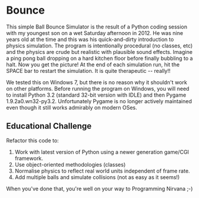 # Bounce

This simple Ball Bounce Simulator is the result of a Python coding session with my youngest son on a wet Saturday afternoon in 2012. He was nine years old at the time and this was his quick-and-dirty introduction to physics simulation. The program is intentionally procedural (no classes, etc) and the physics are crude but realistic with plausible sound effects. Imagine a ping pong ball dropping on a hard kitchen floor before finally bubbling to a halt. Now you get the picture! At the end of each simulation run, hit the SPACE bar to restart the simulation. It is quite therapeutic -- really!!

We tested this on Windows 7, but there is no reason why it shouldn't work on other platforms. Before running the program on Windows, you will need to install Python 3.2 (standard 32-bit version with IDLE) and then Pygame 1.9.2a0.wn32-py3.2. Unfortunately Pygame is no longer actively maintained even though it still works admirably on modern OSes.

## Educational Challenge

Refactor this code to:

1. Work with latest version of Python using a newer generation game/CGI framework.
2. Use object-oriented methodologies (classes)
2. Normalise physics to reflect real world units independent of frame rate.
3. Add multiple balls and simulate collisions (not as easy as it seems!)

When you've done that, you're well on your way to Programming Nirvana ;-)
